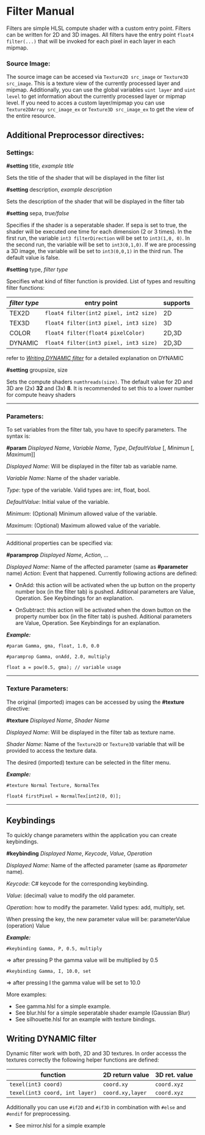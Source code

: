 # Filter Manual

Filters are simple HLSL compute shader with a custom entry point. Filters can be written for 2D and 3D images. All filters have the entry point `float4 filter(...)` that will be invoked for each pixel in each layer in each mipmap.

### Source Image:

The source image can be accesed via `Texture2D src_image` or `Texture3D src_image`. This is a texture view of the currently processed layer and mipmap. Additionally, you can use the global variables `uint layer` and `uint level` to get information about the currently processed layer or mipmap level. If you need to acces a custom layer/mipmap you can use `Texture2DArray src_image_ex` or `Texture3D src_image_ex` to get the view of the entire resource.

## Additional Preprocessor directives:
### Settings:

**#setting** title, *example title*

Sets the title of the shader that will be displayed in the filter list

**#setting** description, *example description*

Sets the description of the shader that will be displayed in the filter tab

**#setting** sepa, *true/false*

Specifies if the shader is a seperatable shader. If sepa is set to true, the shader will be executed one time for each dimension (2 or 3 times). In the first run, the variable `int3 filterDirection` will be set to `int3(1,0, 0)`. In the second run, the variable will be set to `int3(0,1,0)`. If we are processing a 3D image, the variable will be set to `int3(0,0,1)` in the third run. The default value is false.

**#setting** type, *filter type*

Specifies what kind of filter function is provided. List of types and resulting filter functions:

| *filter type* | entry point | supports
|-|-|-|
|TEX2D      | `float4 filter(int2 pixel, int2 size)`| 2D
|TEX3D      | `float4 filter(int3 pixel, int3 size)`| 3D
|COLOR          | `float4 filter(float4 pixelColor)` | 2D,3D
|DYNAMIC        | `float4 filter(int3 pixel, int3 size)`| 2D,3D

refer to [*Writing DYNAMIC filter*](#Writing-DYNAMIC-filter) for a detailed explanation on DYNAMIC

**#setting** groupsize, size

Sets the compute shaders `numthreads(size)`. The default value for 2D and 3D are (2x) **32** and (3x) **8**. It is recommended to set this to a lower number for compute heavy shaders

---

### Parameters:

To set variables from the filter tab, you have to specify parameters.
The syntax is:

**#param** *Displayed Name*, *Variable Name*, *Type*, *DefaultValue* [, *Minimun* [, *Maximum*]]

*Displayed Name*: Will be displayed in the filter tab as variable name.

*Variable Name*: Name of the shader variable.

*Type*: type of the variable. Valid types are: int, float, bool.

*DefaultValue*: Initial value of the variable.

*Minimum*: (Optional) Minimum allowed value of the variable.

*Maximum*: (Optional) Maximum allowed value of the variable.

---

Additional properties can be specified via:

**#paramprop** *Displayed Name*, *Action*, ...

*Displayed Name*: Name of the affected parameter (same as **#parameter** name)
*Action*: Event that happened. Currently following actions are defined:
    
- OnAdd: this action will be activated when the up button on the property number box (in the filter tab) is pushed. Aditional parameters are Value, Operation. See Keybindings for an explanation.
    
- OnSubtract: this action will be activated when the down button on the property number box (in the filter tab) is pushed. Aditional parameters are Value, Operation. See Keybindings for an explanation.

***Example:***

`#param Gamma, gma, float, 1.0, 0.0`

`#paramprop Gamma, onAdd, 2.0, multiply`

`float a = pow(0.5, gma); // variable usage`

---

### Texture Parameters:

The original (imported) images can be accessed by using the **#texture** directive:

**#texture** *Displayed Name*, *Shader Name*

*Displayed Name*: Will be displayed in the filter tab as texture name.

*Shader Name*: Name of the `Texture2D` or `Texture3D` variable that will be provided to access the texture data.  

The desired (imported) texture can be selected in the filter menu.
 
***Example:***

`#texture Normal Texture, NormalTex`

`float4 firstPixel = NormalTex[int2(0, 0)];`

---

## Keybindings

To quickly change parameters within the application you can create keybindings.

**#keybinding** *Displayed Name*, *Keycode*, *Value*, *Operation*

*Displayed Name*: Name of the affected parameter (same as *#parameter* name).

*Keycode*: C# keycode for the corresponding keybinding.

*Value*: (decimal) value to modify the old parameter.

*Operation*: how to modify the parameter. Valid types: add, multiply, set.

When pressing the key, the new parameter value will be: parameterValue (operation) Value

***Example:***

`#keybinding Gamma, P, 0.5, multiply`

=> after pressing P the gamma value will be multiplied by 0.5

`#keybinding Gamma, I, 10.0, set`

=> after pressing I the gamma value will be set to 10.0

More examples:

* See gamma.hlsl for a simple example.
* See blur.hlsl for a simple seperatable shader example (Gaussian Blur) 
* See silhouette.hlsl for an example with texture bindings.

## Writing DYNAMIC filter

Dynamic filter work with both, 2D and 3D textures. In order accesss the textures correctly the following helper functions are defined:

|function| 2D return value | 3D ret. value |
|-|-|-|
|`texel(int3 coord)`| `coord.xy` | `coord.xyz`|
|`texel(int3 coord, int layer)`|`coord.xy,layer`|`coord.xyz`|

Additionally you can use `#if2D` and `#if3D` in combination with `#else` and `#endif` for preprocessing.

* See mirror.hlsl for a simple example